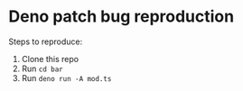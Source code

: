 # Deno patch bug reproduction

Steps to reproduce:

1. Clone this repo
2. Run `cd bar`
3. Run `deno run -A mod.ts`
